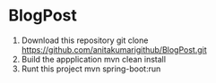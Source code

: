 # BlogPost
1. Download this repository
   git clone https://github.com/anitakumarigithub/BlogPost.git
2. Build the appplication
     mvn clean install
3. Runt this project
   mvn spring-boot:run
